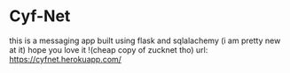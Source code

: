 # Cyf-Net
this is a messaging app built using flask and sqlalachemy (i am pretty new at it) hope you love it !(cheap copy of zucknet tho)
url: https://cyfnet.herokuapp.com/
